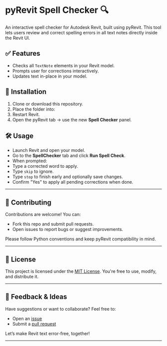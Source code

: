 # pyRevit Spell Checker 🔍

An interactive spell checker for Autodesk Revit, built using pyRevit. This tool lets users review and correct spelling errors in all text notes directly inside the Revit UI.

## ✅ Features
- Checks all `TextNote` elements in your Revit model.
- Prompts user for corrections interactively.
- Updates text in-place in your model.

## 🚀 Installation
1. Clone or download this repository.
2. Place the folder into:  
3. Restart Revit.
4. Open the pyRevit tab → use the new **Spell Checker** panel.

## 🛠 Usage

- Launch Revit and open your model.
- Go to the **SpellChecker** tab and click **Run Spell Check**.
- When prompted:
- Type a corrected word to apply.
- Type `skip` to ignore.
- Type `stop` to finish early and optionally save changes.
- Confirm "Yes" to apply all pending corrections when done.

---

## 🤝 Contributing

Contributions are welcome! You can:
- Fork this repo and submit pull requests.
- Open issues to report bugs or suggest improvements.

Please follow Python conventions and keep pyRevit compatibility in mind.

---

## 📄 License

This project is licensed under the [MIT License](LICENSE). You're free to use, modify, and distribute it.

---


## 💬 Feedback & Ideas

Have suggestions or want to collaborate? Feel free to:
- Open an [issue](https://github.com/kavyasista96/pyRevit-SpellChecker/issues)
- Submit a [pull request](https://github.com/kavyasista96/pyRevit-SpellChecker/pulls)

Let’s make Revit text error-free, together!

---
